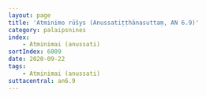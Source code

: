 ```yaml
---
layout: page
title: 'Atminimo rūšys (Anussatiṭṭhānasuttaṃ, AN 6.9)'
category: palaipsnines
index: 
    - Atminimai (anussati)
sortIndex: 6009
date: 2020-09-22
tags: 
    - Atminimai (anussati)
suttacentral: an6.9
---
```

